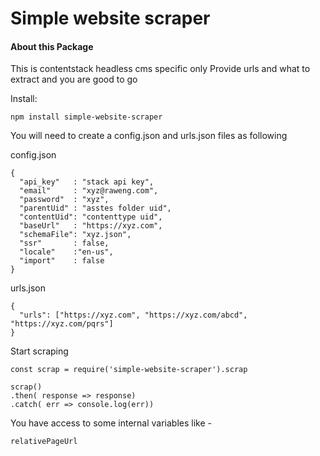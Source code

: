 
# Simple website scraper

#### About this Package
This is contentstack headless cms specific only
Provide urls and what to extract and you are good to go

Install:
```
npm install simple-website-scraper

```

You will need to create a config.json and urls.json files as following

config.json

```
{
  "api_key"   : "stack api key",
  "email"     : "xyz@raweng.com",
  "password"  : "xyz",
  "parentUid" : "asstes folder uid",
  "contentUid": "contenttype uid",
  "baseUrl"   : "https://xyz.com",
  "schemaFile": "xyz.json",
  "ssr"       : false,
  "locale"    :"en-us",
  "import"    : false
}

```

urls.json

```
{
  "urls": ["https://xyz.com", "https://xyz.com/abcd", "https://xyz.com/pqrs"]
}

```

Start scraping

```
const scrap = require('simple-website-scraper').scrap

scrap()
.then( response => response)
.catch( err => console.log(err))
```


You have access to some internal variables like - 

```
relativePageUrl 
```